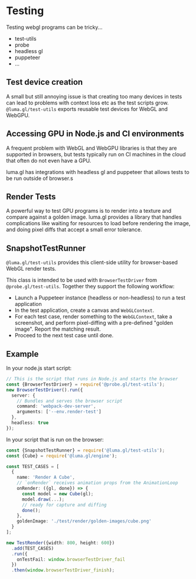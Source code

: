 # Testing

Testing webgl programs can be tricky...

- test-utils
- probe
- headless gl
- puppeteer
- ...

## Test device creation

A small but still annoying issue is that creating too many devices in tests can 
lead to problems with context loss etc as the test scripts grow. 
`@luma.gl/test-utils` exports reusable test devices for WebGL and WebGPU.

## Accessing GPU in Node.js and CI environments

A frequent problem with WebGL and WebGPU libraries is that they are supported in browsers, 
but tests typically run on CI machines in the cloud that often do not even have a GPU.

luma.gl has integrations with headless gl and puppeteer that allows tests to be run outside of browser.s

## Render Tests

A powerful way to test GPU programs is to render into a texture and compare against a golden image.
luma.gl provides a library that handles complications like waiting for resources to load before rendering the image,
and doing pixel diffs that accept a small error tolerance.

## SnapshotTestRunner

`@luma.gl/test-utils` provides this client-side utility for browser-based WebGL render tests.

This class is intended to be used with `BrowserTestDriver` from `@probe.gl/test-utils`. Together they support the following workflow:

- Launch a Puppeteer instance (headless or non-headless) to run a test application
- In the test application, create a canvas and `WebGLContext`.
- For each test case, render something to the `WebGLContext`, take a screenshot, and perform pixel-diffing with a pre-defined "golden image". Report the matching result.
- Proceed to the next test case until done.

## Example

In your node.js start script:

```typescript
// This is the script that runs in Node.js and starts the browser
const {BrowserTestDriver} = require('@probe.gl/test-utils');
new BrowserTestDriver().run({
  server: {
    // Bundles and serves the browser script
    command: 'webpack-dev-server',
    arguments: ['--env.render-test']
  },
  headless: true
});
```

In your script that is run on the browser:

```typescript
const {SnapshotTestRunner} = require('@luma.gl/test-utils');
const {Cube} = require('@luma.gl/engine');

const TEST_CASES = [
  {
    name: 'Render A Cube',
    // `onRender` receives animation props from the AnimationLoop
    onRender: ({gl, done}) => {
      const model = new Cube(gl);
      model.draw(...);
      // ready for capture and diffing
      done();
    },
    goldenImage: './test/render/golden-images/cube.png'
  }
];

new TestRender({width: 800, height: 600})
  .add(TEST_CASES)
  .run({
    onTestFail: window.browserTestDriver_fail
  })
  .then(window.browserTestDriver_finish);
```
